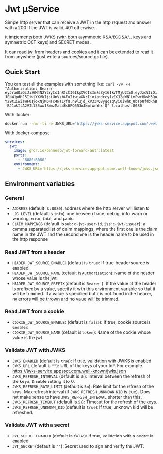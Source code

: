 # Jwt µService

Simple http server that can receive a JWT in the http request and answer with a 200 if the JWT is valid, 401 otherwise.

It implements both JWKS (with both asymmetric RSA/ECDSA/... keys and symmetric OCT keys) and SECRET modes.

It can read jwt from headers and cookies and it can be extended to read it from anywhere (just write a sources/source.go file).

## Quick Start

You can test all the examples with something like:
`curl -vv -H "Authorization: Bearer eyJraWQiOiJiZGM4N2Y2YyIsInR5cCI6IkpXVCIsImFsZyI6IkVTMjU2In0.eyJzdWIiOiJEaW1pdHJ5IiwiYXVkIjoiUnVzbGFuIiwiaXNzIjoiandrcy1zZXJ2aWNlLmFwcHNwb3QuY29tIiwiaWF0IjoxNjM5MTc4NTIyfQ.h9l2jd_kV33NQ8ygqsqAyi0iwhR_8bTp8fObRhB-BJ1xkItA2VIb135ww1BNmzMaL4Hs6FO553oJkmfwnYhx-Q" localhost:8080`

With docker:
```sh
docker run --rm -ti -e JWKS_URL='https://jwks-service.appspot.com/.well-known/jwks.json' -e JWKS_REFRESH_UNKNOWN_KID=false -p 8080:8080 ghcr.io/bennesp/jwt-forward-auth:latest
```

With docker-compose:
```yaml
services:
  jwt:
    image: ghcr.io/bennesp/jwt-forward-auth:latest
    ports:
      - "8080:8080"
    environment:
      - JWKS_URL='https://jwks-service.appspot.com/.well-known/jwks.json'
```

## Environment variables

### General

- `ADDRESS` (default is `:8080`): address where the http server will listen to
- `LOG_LEVEL` (default is `info`): one between trace, debug, info, warn or warning, error, fatal, and panic
- `CLAIM_MAPPINGS` (default is `sub:x-jwt-user-id,iss:x-jwt-issuer`): a comma separated list of claim mappings, where the first one is the claim name in the JWT and the second one is the header name to be used in the http response

### Read JWT from a header

- `HEADER_JWT_SOURCE_ENABLED` (default is `true`): If true, header source is enabled
- `HEADER_JWT_SOURCE_NAME` (default is `Authorization`): Name of the header whose value is the jwt 
- `HEADER_JWT_SOURCE_PREFIX` (default is `Bearer `): If the value of the header is prefixed by a value, specify it with this environment variable so that it will be trimmed. If a value is specified but it is not found in the header, no errors will be thrown and no value will be trimmed.

### Read JWT from a cookie

- `COOKIE_JWT_SOURCE_ENABLED` (default is `false`):  If true, cookie source is enabled
- `COOKIE_JWT_SOURCE_NAME` (default is `token`): Name of the cookie whose value is the jwt

### Validate JWT with JWKS

- `JWKS_ENABLED` (default is `true`): If true, validation with JWKS is enabled
- `JWKS_URL` (default is `""`): URL of the keys of your IdP. For example https://jwks-service.appspot.com/.well-known/jwks.json
- `JWKS_REFRESH_INTERVAL` (default is `1h`): Interval between the refresh of the keys. Disable setting it to 0.
- `JWKS_REFRESH_RATE_LIMIT` (default is `5m`): Rate limit for the refresh of the keys. Max refresh interval (if `JWKS_REFRESH_UNKNOWN_KID` is true). Does not make sense to have `JWKS_REFRESH_INTERVAL` shorter than this.
- `JWKS_REFRESH_TIMEOUT` (default is `5s`): Timeout for the refresh of the keys.
- `JWKS_REFRESH_UNKNOWN_KID` (default is `true`): If true, unknown kid will be refreshed.

### Validate JWT with a secret

- `JWT_SECRET_ENABLED` (default is `false`): If true, validation with a secret is enabled
- `JWT_SECRET` (default is `""`): Secret used to sign and verify the JWT.
